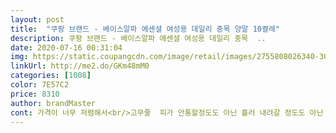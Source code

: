 ```yaml
---
layout: post 
title:  "쿠팡 브랜드 - 베이스알파 에센셜 여성용 데일리 중목 양말 10켤레" 
description: 쿠팡 브랜드 - 베이스알파 에센셜 여성용 데일리 중목  ..
date: 2020-07-16 00:31:04 
img: https://static.coupangcdn.com/image/retail/images/2755808026340-301c1031-321a-4c17-85bc-c5839decc303.jpg 
linkUrl: http://me2.do/GKm48mM0 
categories: [1008] 
color: 7E57C2 
price: 8310 
author: brandMaster 
cont: 가격이 너무 저렴해서<br/>고무줄  피가 안통할정도도 아닌 흘러 내려갈 정도도 아닌 적당함?<br/>길거리에 파는 양말과는 차원이 다릅니다.<br/>.<br/><br/>길이  235 발에 작지 않게 잘 맞음  (복숭아뼈위로 길게 올라와서 바지와 양말 사이에 공간이 생기지 않을 정도?)<br/>너무 도톰하니 좋은거예요^^<br/>대박!<br/>두께 얇음<br/>만족합니다!!<br/>무엇?!?! 넘무 맘에 들어요 밤에 시켰는데 배송도 빠르공<br/>발꼬락 빼고 전체적으로 잡아주는 느낌이라서 탄탄하게 느껴집니다.<br/><br/>스니커즈랑 신으려고 샀는데 색감이뿌고 저렴하고 가성비<br/>아닌가 걱정을 했는데.<br/>.<br/><br/>약간의 자국은 발생함<br/>양말 질감이<br/>양말들이 복숭아뼈 위로만 잡아주는게 많은데<br/> 
---
```

 
